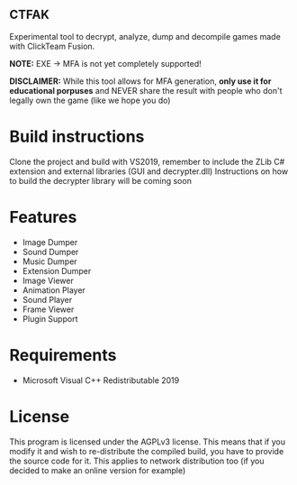 ## CTFAK

Experimental tool to decrypt, analyze, dump and decompile games made with ClickTeam Fusion.

**NOTE:** EXE -> MFA is not yet completely supported!

**DISCLAIMER:** While this tool allows for MFA generation, **only use it for educational porpuses** and NEVER share the result with people who don't legally own the game (like we hope you do)

# Build instructions

Clone the project and build with VS2019, remember to include the ZLib C# extension and external libraries (GUI and decrypter.dll)
Instructions on how to build the decrypter library will be coming soon

# Features

* Image Dumper<br/>
* Sound Dumper<br/>
* Music Dumper<br/>
* Extension Dumper<br/>
* Image Viewer<br/>
* Animation Player<br/>
* Sound Player<br/>
* Frame Viewer<br/>
* Plugin Support

# Requirements

* Microsoft Visual C++ Redistributable 2019


# License

This program is licensed under the AGPLv3 license. This means that if you modify it and wish to re-distribute the compiled build, you have to provide the source code for it. This applies to network distribution too (if you decided to make an online version for example)

